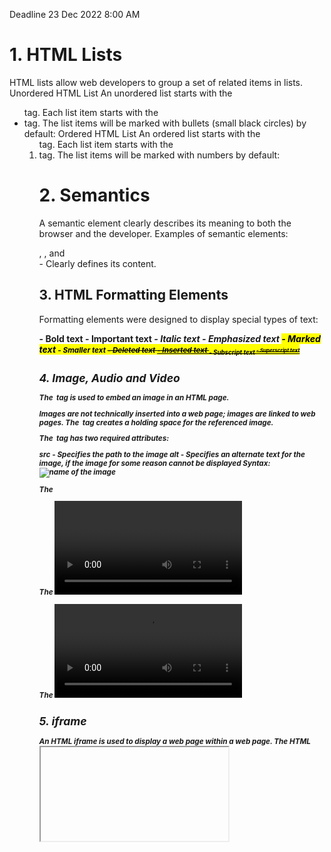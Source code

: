
Deadline 23 Dec 2022 8:00 AM



# 1. HTML Lists
HTML lists allow web developers to group a set of related items in lists.
Unordered HTML List
An unordered list starts with the <ul> tag. Each list item starts with the <li> tag.
The list items will be marked with bullets (small black circles) by default:
Ordered HTML List
An ordered list starts with the <ol> tag. Each list item starts with the <li> tag.
The list items will be marked with numbers by default:
### 


# 2. Semantics
A semantic element clearly describes its meaning to both the browser and the developer.
Examples of semantic elements: <form>, <table>, and <article> - Clearly defines its content.
###


# 3. HTML Formatting Elements
Formatting elements were designed to display special types of text:

<b> - Bold text
<strong> - Important text
<i> - Italic text
<em> - Emphasized text
<mark> - Marked text
<small> - Smaller text
<del> - Deleted text
<ins> - Inserted text
<sub> - Subscript text
<sup> - Superscript text


### 
# 4. Image, Audio and Video
The <img> tag is used to embed an image in an HTML page.

Images are not technically inserted into a web page; images are linked to web pages. The <img> tag creates a holding space for the referenced image.

The <img> tag has two required attributes:

src - Specifies the path to the image
alt - Specifies an alternate text for the image, if the image for some reason cannot be displayed
Syntax: <img src="source of the image" alt="name of the image">





The <audio> tag is used to embed sound content in a document, such as music or other audio streams.
The <audio> tag contains one or more <source> tags with different audio sources. The browser will choose the first source it supports.
The text between the <audio> and </audio> tags will only be displayed in browsers that do not support the <audio> element.
There are three supported audio formats in HTML: MP3, WAV, and OGG.




The <video> tag is used to embed video content in a document, such as a movie clip or other video streams.

The <video> tag contains one or more <source> tags with different video sources. The browser will choose the first source it supports.
The text between the <video> and </video> tags will only be displayed in browsers that do not support the <video> element.
There are three supported video formats in HTML: MP4, WebM, and OGG.



### 
# 5. iframe
An HTML iframe is used to display a web page within a web page.
The HTML <iframe> tag specifies an inline frame.
An inline frame is used to embed another document within the current HTML document.
Syntax: 
<iframe src="url" title="description"></iframe>




